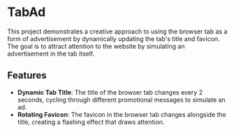 # TabAd

This project demonstrates a creative approach to using the browser tab as a form of advertisement by dynamically updating the tab's title and favicon. The goal is to attract attention to the website by simulating an advertisement in the tab itself.

## Features

- **Dynamic Tab Title**: The title of the browser tab changes every 2 seconds, cycling through different promotional messages to simulate an ad.
- **Rotating Favicon**: The favicon in the browser tab changes alongside the title, creating a flashing effect that draws attention.

